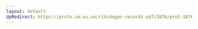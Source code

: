 ```yaml
---
layout: default
UpRedirect: https://pruto.im.uu.se/riksdagen-records-pdf/1876/prot-1876--fk--014/prot-1876--fk--014_044.pdf
---
```

